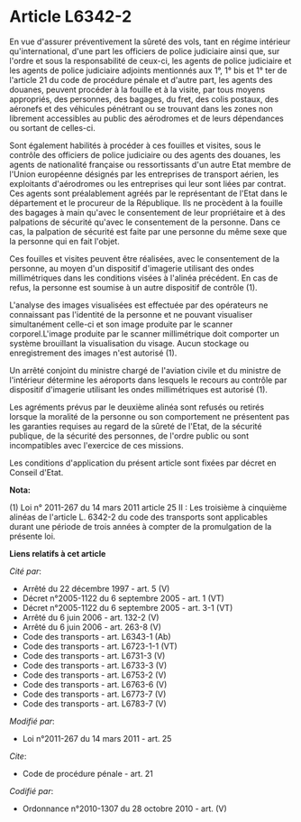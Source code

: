 # Article L6342-2

En vue d'assurer préventivement la sûreté des vols, tant en régime intérieur qu'international, d'une part les officiers de
police judiciaire ainsi que, sur l'ordre et sous la responsabilité de ceux-ci, les agents de police judiciaire et les agents
de police judiciaire adjoints mentionnés aux 1°, 1° bis et 1° ter de l'article 21 du code de procédure pénale et d'autre
part, les agents des douanes, peuvent procéder à la fouille et à la visite, par tous moyens appropriés, des personnes, des
bagages, du fret, des colis postaux, des aéronefs et des véhicules pénétrant ou se trouvant dans les zones non librement
accessibles au public des aérodromes et de leurs dépendances ou sortant de celles-ci.

Sont également habilités à procéder à ces fouilles et visites, sous le contrôle des officiers de police judiciaire ou des
agents des douanes, les agents de nationalité française ou ressortissants d'un autre Etat membre de l'Union européenne
désignés par les entreprises de transport aérien, les exploitants d'aérodromes ou les entreprises qui leur sont liées par
contrat. Ces agents sont préalablement agréés par le représentant de l'Etat dans le département et le procureur de la
République. Ils ne procèdent à la fouille des bagages à main qu'avec le consentement de leur propriétaire et à des palpations
de sécurité qu'avec le consentement de la personne. Dans ce cas, la palpation de sécurité est faite par une personne du même
sexe que la personne qui en fait l'objet.

Ces fouilles et visites peuvent être réalisées, avec le consentement de la personne, au moyen d'un dispositif d'imagerie
utilisant des ondes millimétriques dans les conditions visées à l'alinéa précédent. En cas de refus, la personne est soumise
à un autre dispositif de contrôle (1). 

L'analyse des images visualisées est effectuée par des opérateurs ne connaissant pas l'identité de la personne et ne pouvant
visualiser simultanément celle-ci et son image produite par le scanner corporel.L'image produite par le scanner millimétrique
doit comporter un système brouillant la visualisation du visage. Aucun stockage ou enregistrement des images n'est autorisé
(1). 

Un arrêté conjoint du ministre chargé de l'aviation civile et du ministre de l'intérieur détermine les aéroports dans
lesquels le recours au contrôle par dispositif d'imagerie utilisant les ondes millimétriques est autorisé (1). 

Les agréments prévus par le deuxième alinéa sont refusés ou retirés lorsque la moralité de la personne ou son comportement ne
présentent pas les garanties requises au regard de la sûreté de l'Etat, de la sécurité publique, de la sécurité des
personnes, de l'ordre public ou sont incompatibles avec l'exercice de ces missions.

Les conditions d'application du présent article sont fixées par décret en Conseil d'Etat.

**Nota:**

(1) Loi n° 2011-267 du 14 mars 2011 article 25 II : Les troisième à cinquième alinéas de l'article L. 6342-2 du code des
transports sont applicables durant une période de trois années à compter de la promulgation de la présente loi.

**Liens relatifs à cet article**

_Cité par_:

  - Arrêté du 22 décembre 1997 - art. 5 (V)
  - Décret n°2005-1122 du 6 septembre 2005 - art. 1 (VT)
  - Décret n°2005-1122 du 6 septembre 2005 - art. 3-1 (VT)
  - Arrêté du 6 juin 2006 - art. 132-2 (V)
  - Arrêté du 6 juin 2006 - art. 263-8 (V)
  - Code des transports - art. L6343-1 (Ab)
  - Code des transports - art. L6723-1-1 (VT)
  - Code des transports - art. L6731-3 (V)
  - Code des transports - art. L6733-3 (V)
  - Code des transports - art. L6753-2 (V)
  - Code des transports - art. L6763-6 (V)
  - Code des transports - art. L6773-7 (V)
  - Code des transports - art. L6783-7 (V)

_Modifié par_:

  - Loi n°2011-267 du 14 mars 2011 - art. 25

_Cite_:

  - Code de procédure pénale - art. 21

_Codifié par_:

  - Ordonnance n°2010-1307 du 28 octobre 2010 - art. (V)
